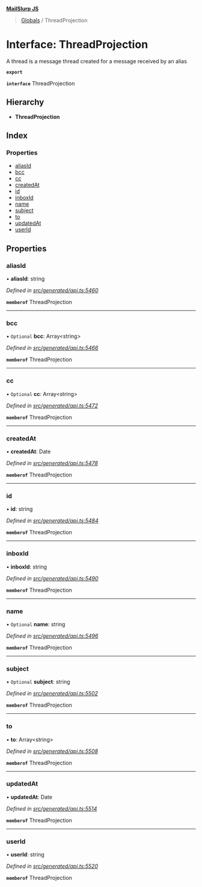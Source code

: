 **[MailSlurp JS](../README.md)**

> [Globals](../README.md) / ThreadProjection

# Interface: ThreadProjection

A thread is a message thread created for a message received by an alias

**`export`** 

**`interface`** ThreadProjection

## Hierarchy

* **ThreadProjection**

## Index

### Properties

* [aliasId](threadprojection.md#aliasid)
* [bcc](threadprojection.md#bcc)
* [cc](threadprojection.md#cc)
* [createdAt](threadprojection.md#createdat)
* [id](threadprojection.md#id)
* [inboxId](threadprojection.md#inboxid)
* [name](threadprojection.md#name)
* [subject](threadprojection.md#subject)
* [to](threadprojection.md#to)
* [updatedAt](threadprojection.md#updatedat)
* [userId](threadprojection.md#userid)

## Properties

### aliasId

•  **aliasId**: string

*Defined in [src/generated/api.ts:5460](https://github.com/mailslurp/mailslurp-client/blob/3871a9e/src/generated/api.ts#L5460)*

**`memberof`** ThreadProjection

___

### bcc

• `Optional` **bcc**: Array\<string>

*Defined in [src/generated/api.ts:5466](https://github.com/mailslurp/mailslurp-client/blob/3871a9e/src/generated/api.ts#L5466)*

**`memberof`** ThreadProjection

___

### cc

• `Optional` **cc**: Array\<string>

*Defined in [src/generated/api.ts:5472](https://github.com/mailslurp/mailslurp-client/blob/3871a9e/src/generated/api.ts#L5472)*

**`memberof`** ThreadProjection

___

### createdAt

•  **createdAt**: Date

*Defined in [src/generated/api.ts:5478](https://github.com/mailslurp/mailslurp-client/blob/3871a9e/src/generated/api.ts#L5478)*

**`memberof`** ThreadProjection

___

### id

•  **id**: string

*Defined in [src/generated/api.ts:5484](https://github.com/mailslurp/mailslurp-client/blob/3871a9e/src/generated/api.ts#L5484)*

**`memberof`** ThreadProjection

___

### inboxId

•  **inboxId**: string

*Defined in [src/generated/api.ts:5490](https://github.com/mailslurp/mailslurp-client/blob/3871a9e/src/generated/api.ts#L5490)*

**`memberof`** ThreadProjection

___

### name

• `Optional` **name**: string

*Defined in [src/generated/api.ts:5496](https://github.com/mailslurp/mailslurp-client/blob/3871a9e/src/generated/api.ts#L5496)*

**`memberof`** ThreadProjection

___

### subject

• `Optional` **subject**: string

*Defined in [src/generated/api.ts:5502](https://github.com/mailslurp/mailslurp-client/blob/3871a9e/src/generated/api.ts#L5502)*

**`memberof`** ThreadProjection

___

### to

•  **to**: Array\<string>

*Defined in [src/generated/api.ts:5508](https://github.com/mailslurp/mailslurp-client/blob/3871a9e/src/generated/api.ts#L5508)*

**`memberof`** ThreadProjection

___

### updatedAt

•  **updatedAt**: Date

*Defined in [src/generated/api.ts:5514](https://github.com/mailslurp/mailslurp-client/blob/3871a9e/src/generated/api.ts#L5514)*

**`memberof`** ThreadProjection

___

### userId

•  **userId**: string

*Defined in [src/generated/api.ts:5520](https://github.com/mailslurp/mailslurp-client/blob/3871a9e/src/generated/api.ts#L5520)*

**`memberof`** ThreadProjection
